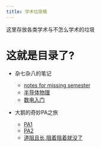 ```yaml
---
title: 学术垃圾桶
---
```

这里存放各类学术与不怎么学术的垃圾


# 这就是目录了?
- 杂七杂八的笔记
  - [notes for missing semester](./posts/notes/2024-11-15-nms.html)
  - [半导体物理](./posts/2024-11-27-TODO.html)
  - [数电入门](./posts/notes/digit/2024-11-27-digit.html)
  
- 大鹅的奇妙PA之旅
  - [PA1](./posts/pa/pa1.html)
  - [PA2](./posts/pa/2024-11-27-pa2.html)
  - [道阻且长,阻着阻着就没了](./posts/2024-11-27-TODO.html)
